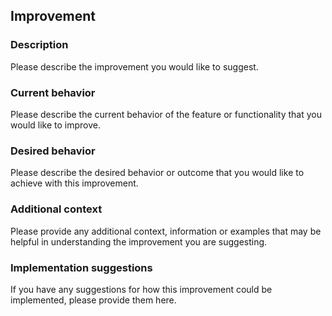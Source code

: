 ## Improvement

### Description
Please describe the improvement you would like to suggest.

### Current behavior
Please describe the current behavior of the feature or functionality that you would like to improve.

### Desired behavior
Please describe the desired behavior or outcome that you would like to achieve with this improvement.

### Additional context
Please provide any additional context, information or examples that may be helpful in understanding the improvement you are suggesting.

### Implementation suggestions
If you have any suggestions for how this improvement could be implemented, please provide them here.

